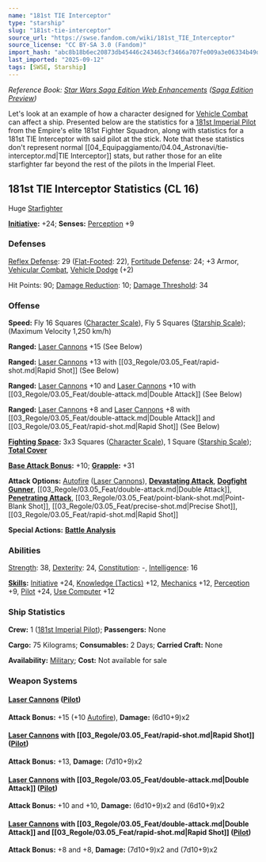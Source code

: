 ```yaml
---
name: "181st TIE Interceptor"
type: "starship"
slug: "181st-tie-interceptor"
source_url: "https://swse.fandom.com/wiki/181st_TIE_Interceptor"
source_license: "CC BY-SA 3.0 (Fandom)"
import_hash: "abc8b18b6ec20873db45446c243463cf3466a707fe009a3e06334b49d0881fa3"
last_imported: "2025-09-12"
tags: [SWSE, Starship]
---
```

*Reference Book: [Star Wars Saga Edition Web Enhancements](https://swse.fandom.com/wiki/Star_Wars_Saga_Edition_Web_Enhancements) ([Saga Edition Preview](https://swse.fandom.com/wiki/Saga_Edition_Preview))*

Let's look at an example of how a character designed for [Vehicle Combat](https://swse.fandom.com/wiki/Vehicle_Combat) can affect a ship. Presented below are the statistics for a [181st Imperial Pilot](https://swse.fandom.com/wiki/181st_Imperial_Pilot) from the Empire's elite 181st Fighter Squadron, along with statistics for a 181st TIE Interceptor with said pilot at the stick. Note that these statistics don't represent normal [[04_Equipaggiamento/04.04_Astronavi/tie-interceptor.md|TIE Interceptor]] stats, but rather those for an elite starfighter far beyond the rest of the pilots in the Imperial Fleet.
## 181st TIE Interceptor Statistics (CL 16)
Huge [Starfighter](https://swse.fandom.com/wiki/Starfighter)

**[Initiative](https://swse.fandom.com/wiki/Initiative):** +24; **Senses:** [Perception](https://swse.fandom.com/wiki/Perception) +9
### Defenses
[Reflex Defense](https://swse.fandom.com/wiki/Reflex_Defense_(Vehicles)): 29 ([Flat-Footed](https://swse.fandom.com/wiki/Flat-Footed): 22), [Fortitude Defense](https://swse.fandom.com/wiki/Fortitude_Defense_(Vehicles)): 24; +3 Armor, [Vehicular Combat](https://swse.fandom.com/wiki/Vehicular_Combat), [Vehicle Dodge](https://swse.fandom.com/wiki/Vehicle_Dodge) (+2)

Hit Points: 90; [Damage Reduction](https://swse.fandom.com/wiki/Damage_Reduction): 10; [Damage Threshold](https://swse.fandom.com/wiki/Damage_Threshold_(Vehicles)): 34
### Offense
**Speed:** Fly 16 Squares ([Character Scale](https://swse.fandom.com/wiki/Character_Scale)), Fly 5 Squares ([Starship Scale](https://swse.fandom.com/wiki/Starship_Scale)); (Maximum Velocity 1,250 km/h)

**Ranged:** [Laser Cannons](https://swse.fandom.com/wiki/Laser_Cannons) +15 (See Below)

**Ranged:** [Laser Cannons](https://swse.fandom.com/wiki/Laser_Cannons) +13 with [[03_Regole/03.05_Feat/rapid-shot.md|Rapid Shot]] (See Below)

**Ranged:** [Laser Cannons](https://swse.fandom.com/wiki/Laser_Cannons) +10 and [Laser Cannons](https://swse.fandom.com/wiki/Laser_Cannons) +10 with [[03_Regole/03.05_Feat/double-attack.md|Double Attack]] (See Below)

**Ranged:** [Laser Cannons](https://swse.fandom.com/wiki/Laser_Cannons) +8 and [Laser Cannons](https://swse.fandom.com/wiki/Laser_Cannons) +8 with [[03_Regole/03.05_Feat/double-attack.md|Double Attack]] and [[03_Regole/03.05_Feat/rapid-shot.md|Rapid Shot]] (See Below)

**[Fighting Space](https://swse.fandom.com/wiki/Fighting_Space):** 3x3 Squares ([Character Scale](https://swse.fandom.com/wiki/Character_Scale)), 1 Square ([Starship Scale](https://swse.fandom.com/wiki/Starship_Scale)); **[Total Cover](https://swse.fandom.com/wiki/Total_Cover)**

**[Base Attack Bonus](https://swse.fandom.com/wiki/Base_Attack_Bonus):** +10; **[Grapple](https://swse.fandom.com/wiki/Grapple):** +31

**Attack Options:** [Autofire](https://swse.fandom.com/wiki/Autofire_(Vehicle_Combat)) ([Laser Cannons](https://swse.fandom.com/wiki/Laser_Cannons)), **[Devastating Attack](https://swse.fandom.com/wiki/Devastating_Attack)**, **[Dogfight Gunner](https://swse.fandom.com/wiki/Dogfight_Gunner)**, [[03_Regole/03.05_Feat/double-attack.md|Double Attack]], **[Penetrating Attack](https://swse.fandom.com/wiki/Penetrating_Attack)**, [[03_Regole/03.05_Feat/point-blank-shot.md|Point-Blank Shot]], [[03_Regole/03.05_Feat/precise-shot.md|Precise Shot]], [[03_Regole/03.05_Feat/rapid-shot.md|Rapid Shot]]

**Special Actions:** **[Battle Analysis](https://swse.fandom.com/wiki/Battle_Analysis)**
### Abilities
[Strength](https://swse.fandom.com/wiki/Strength): 38, [Dexterity](https://swse.fandom.com/wiki/Dexterity): 24, [Constitution](https://swse.fandom.com/wiki/Constitution): -, [Intelligence](https://swse.fandom.com/wiki/Intelligence): 16

**[Skills](https://swse.fandom.com/wiki/Skills):** [Initiative](https://swse.fandom.com/wiki/Initiative) +24, [Knowledge (Tactics)](https://swse.fandom.com/wiki/Knowledge_(Tactics)) +12, [Mechanics](https://swse.fandom.com/wiki/Mechanics) +12, [Perception](https://swse.fandom.com/wiki/Perception) +9, [Pilot](https://swse.fandom.com/wiki/Pilot) +24, [Use Computer](https://swse.fandom.com/wiki/Use_Computer) +12
### Ship Statistics
**Crew:** 1 ([181st Imperial Pilot](https://swse.fandom.com/wiki/181st_Imperial_Pilot)); **Passengers:** None

**Cargo:** 75 Kilograms; **Consumables:** 2 Days; **Carried Craft:** None

**Availability:** [Military](https://swse.fandom.com/wiki/Military); **Cost:** Not available for sale
### Weapon Systems
#### **[Laser Cannons](https://swse.fandom.com/wiki/Laser_Cannons) ([Pilot](https://swse.fandom.com/wiki/Pilot_(Vehicle_Combat)))**
**Attack Bonus:** +15 (+10 [Autofire](https://swse.fandom.com/wiki/Autofire_(Vehicle_Combat))), **Damage:** (6d10+9)x2
#### **[Laser Cannons](https://swse.fandom.com/wiki/Laser_Cannons) with [[03_Regole/03.05_Feat/rapid-shot.md|Rapid Shot]] ([Pilot](https://swse.fandom.com/wiki/Pilot_(Vehicle_Combat)))**
**Attack Bonus:** +13, **Damage:** (7d10+9)x2
#### **[Laser Cannons](https://swse.fandom.com/wiki/Laser_Cannons) with [[03_Regole/03.05_Feat/double-attack.md|Double Attack]] ([Pilot](https://swse.fandom.com/wiki/Pilot_(Vehicle_Combat)))**
**Attack Bonus:** +10 and +10, **Damage:** (6d10+9)x2 and (6d10+9)x2
#### **[Laser Cannons](https://swse.fandom.com/wiki/Laser_Cannons) with [[03_Regole/03.05_Feat/double-attack.md|Double Attack]] and [[03_Regole/03.05_Feat/rapid-shot.md|Rapid Shot]] ([Pilot](https://swse.fandom.com/wiki/Pilot_(Vehicle_Combat)))**
**Attack Bonus:** +8 and +8, **Damage:** (7d10+9)x2 and (7d10+9)x2